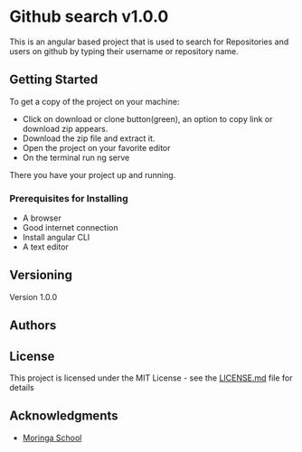 # Github search v1.0.0

This is an angular based project that is used to search for Repositories and users on github by typing their username or repository name.

## Getting Started

To get a copy of the project on your machine:
 * Click on download or clone button(green), an option to copy link or download zip appears.
 * Download the zip file and extract it.
 * Open the project on your favorite editor
 * On the terminal run ng serve

 There you have your project up and running.

### Prerequisites for Installing

  * A browser
  * Good internet connection
  * Install angular CLI
  * A text editor

## Versioning

Version 1.0.0

## Authors


## License

This project is licensed under the MIT License - see the [LICENSE.md](LICENSE.md) file for details

## Acknowledgments

* [Moringa School](www.moringaschool.com)
